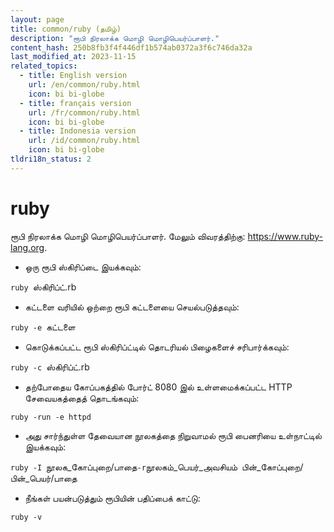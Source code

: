 ```yaml
---
layout: page
title: common/ruby (தமிழ்)
description: "ரூபி நிரலாக்க மொழி மொழிபெயர்ப்பாளர்."
content_hash: 250b8fb3f4f446df1b574ab0372a3f6c746da32a
last_modified_at: 2023-11-15
related_topics:
  - title: English version
    url: /en/common/ruby.html
    icon: bi bi-globe
  - title: français version
    url: /fr/common/ruby.html
    icon: bi bi-globe
  - title: Indonesia version
    url: /id/common/ruby.html
    icon: bi bi-globe
tldri18n_status: 2
---
```

# ruby

ரூபி நிரலாக்க மொழி மொழிபெயர்ப்பாளர்.
மேலும் விவரத்திற்கு: <https://www.ruby-lang.org>.

- ஒரு ரூபி ஸ்கிரிப்டை இயக்கவும்:

`ruby `<span class="tldr-var badge badge-pill bg-dark-lm bg-white-dm text-white-lm text-dark-dm font-weight-bold">ஸ்கிரிப்ட்.rb</span>

- கட்டளை வரியில் ஒற்றை ரூபி கட்டளையை செயல்படுத்தவும்:

`ruby -e `<span class="tldr-var badge badge-pill bg-dark-lm bg-white-dm text-white-lm text-dark-dm font-weight-bold">கட்டளை</span>

- கொடுக்கப்பட்ட ரூபி ஸ்கிரிப்ட்டில் தொடரியல் பிழைகளைச் சரிபார்க்கவும்:

`ruby -c `<span class="tldr-var badge badge-pill bg-dark-lm bg-white-dm text-white-lm text-dark-dm font-weight-bold">ஸ்கிரிப்ட்.rb</span>

- தற்போதைய கோப்பகத்தில் போர்ட் 8080 இல் உள்ளமைக்கப்பட்ட HTTP சேவையகத்தைத் தொடங்கவும்:

`ruby -run -e httpd`

- அது சார்ந்துள்ள தேவையான நூலகத்தை நிறுவாமல் ரூபி பைனரியை உள்நாட்டில் இயக்கவும்:

`ruby -I `<span class="tldr-var badge badge-pill bg-dark-lm bg-white-dm text-white-lm text-dark-dm font-weight-bold">நூலக_கோப்புறை/பாதை</span>` -r `<span class="tldr-var badge badge-pill bg-dark-lm bg-white-dm text-white-lm text-dark-dm font-weight-bold">நூலகம்_பெயர்_அவசியம்</span>` `<span class="tldr-var badge badge-pill bg-dark-lm bg-white-dm text-white-lm text-dark-dm font-weight-bold">பின்_கோப்புறை/பின்_பெயர்/பாதை</span>

- நீங்கள் பயன்படுத்தும் ரூபியின் பதிப்பைக் காட்டு:

`ruby -v`
